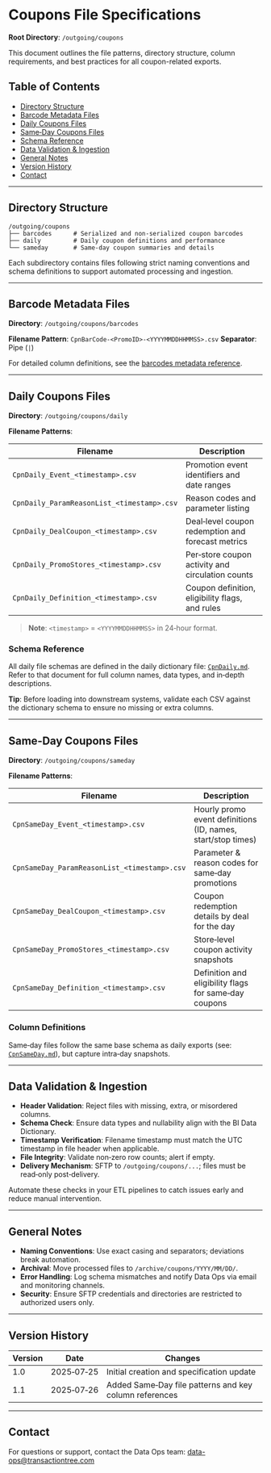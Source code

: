 # Coupons File Specifications

**Root Directory**: `/outgoing/coupons`

This document outlines the file patterns, directory structure, column requirements, and best practices for all coupon-related exports.

## Table of Contents

* [Directory Structure](#directory-structure)
* [Barcode Metadata Files](#barcode-metadata-files)
* [Daily Coupons Files](#daily-coupons-files)
* [Same‑Day Coupons Files](#same‑day-coupons-files)
* [Schema Reference](#schema-reference)
* [Data Validation & Ingestion](#data-validation--ingestion)
* [General Notes](#general-notes)
* [Version History](#version-history)
* [Contact](#contact)

---

## Directory Structure

```
/outgoing/coupons
├── barcodes      # Serialized and non‑serialized coupon barcodes
├── daily         # Daily coupon definitions and performance
└── sameday       # Same‑day coupon summaries and details
```

Each subdirectory contains files following strict naming conventions and schema definitions to support automated processing and ingestion.

---

## Barcode Metadata Files

**Directory**: `/outgoing/coupons/barcodes`

**Filename Pattern**: `CpnBarCode-<PromoID>-<YYYYMMDDHHMMSS>.csv`
**Separator**: Pipe (`|`)

For detailed column definitions, see the [barcodes metadata reference](barcodes/barcodes.md).

---

## Daily Coupons Files

**Directory**: `/outgoing/coupons/daily`

**Filename Patterns**:

| Filename                                   | Description                                       |
| ------------------------------------------ | ------------------------------------------------- |
| `CpnDaily_Event_<timestamp>.csv`           | Promotion event identifiers and date ranges       |
| `CpnDaily_ParamReasonList_<timestamp>.csv` | Reason codes and parameter listing                |
| `CpnDaily_DealCoupon_<timestamp>.csv`      | Deal‑level coupon redemption and forecast metrics |
| `CpnDaily_PromoStores_<timestamp>.csv`     | Per‑store coupon activity and circulation counts  |
| `CpnDaily_Definition_<timestamp>.csv`      | Coupon definition, eligibility flags, and rules   |

> **Note**: `<timestamp>` = `<YYYYMMDDHHMMSS>` in 24‑hour format.

### Schema Reference

All daily file schemas are defined in the daily dictionary file: [`CpnDaily.md`](daily/CpnDaily.md).
Refer to that document for full column names, data types, and in‑depth descriptions.

**Tip**: Before loading into downstream systems, validate each CSV against the dictionary schema to ensure no missing or extra columns.

---

## Same‑Day Coupons Files

**Directory**: `/outgoing/coupons/sameday`

**Filename Patterns**:

| Filename                                     | Description                                                  |
| -------------------------------------------- | ------------------------------------------------------------ |
| `CpnSameDay_Event_<timestamp>.csv`           | Hourly promo event definitions (ID, names, start/stop times) |
| `CpnSameDay_ParamReasonList_<timestamp>.csv` | Parameter & reason codes for same‑day promotions             |
| `CpnSameDay_DealCoupon_<timestamp>.csv`      | Coupon redemption details by deal for the day                |
| `CpnSameDay_PromoStores_<timestamp>.csv`     | Store‑level coupon activity snapshots                        |
| `CpnSameDay_Definition_<timestamp>.csv`      | Definition and eligibility flags for same‑day coupons        |

### Column Definitions

Same‑day files follow the same base schema as daily exports (see: [`CpnSameDay.md`](sameday/CpnSameDay.md)), but capture intra‑day snapshots.

---

## Data Validation & Ingestion

* **Header Validation**: Reject files with missing, extra, or misordered columns.
* **Schema Check**: Ensure data types and nullability align with the BI Data Dictionary.
* **Timestamp Verification**: Filename timestamp must match the UTC timestamp in file header when applicable.
* **File Integrity**: Validate non‑zero row counts; alert if empty.
* **Delivery Mechanism**: SFTP to `/outgoing/coupons/...`; files must be read‑only post‑delivery.

Automate these checks in your ETL pipelines to catch issues early and reduce manual intervention.

---

## General Notes

* **Naming Conventions**: Use exact casing and separators; deviations break automation.
* **Archival**: Move processed files to `/archive/coupons/YYYY/MM/DD/`.
* **Error Handling**: Log schema mismatches and notify Data Ops via email and monitoring channels.
* **Security**: Ensure SFTP credentials and directories are restricted to authorized users only.

---

## Version History

| Version | Date       | Changes                                                |
| ------- | ---------- | ------------------------------------------------------ |
| 1.0     | 2025‑07‑25 | Initial creation and specification update              |
| 1.1     | 2025‑07‑26 | Added Same‑Day file patterns and key column references |

---

## Contact

For questions or support, contact the Data Ops team: [data-ops@transactiontree.com](mailto:data-ops@transactiontree.com)
